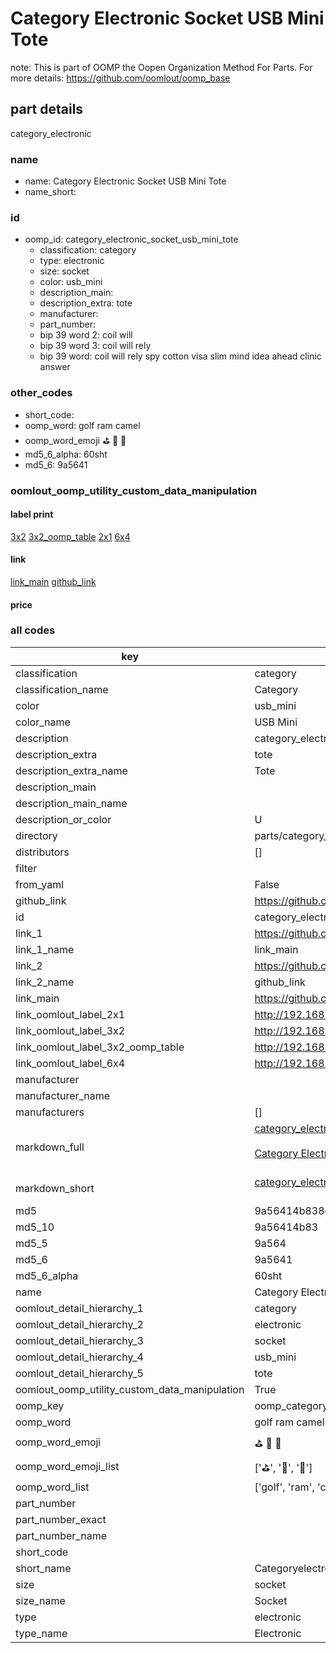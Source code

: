 # Category Electronic Socket USB Mini Tote  

note: This is part of OOMP the Oopen Organization Method For Parts. For more details: https://github.com/oomlout/oomp_base

##  part details



category_electronic

### name
* name: Category Electronic Socket USB Mini Tote
* name_short: 
### id
* oomp_id: category_electronic_socket_usb_mini_tote
  * classification: category
  * type: electronic
  * size: socket
  * color: usb_mini
  * description_main: 
  * description_extra: tote
  * manufacturer: 
  * part_number: 
  * bip 39 word 2: coil will
  * bip 39 word 3: coil will rely
  * bip 39 word: coil will rely spy cotton visa slim mind idea ahead clinic answer

### other_codes
* short_code: 
* oomp_word: golf ram camel
* oomp_word_emoji :golf: :ram: :camel:
* md5_6_alpha: 60sht
* md5_6: 9a5641






### oomlout_oomp_utility_custom_data_manipulation
#### label print
[3x2](http://192.168.1.245:1112/?label=oomp%2060sht)
[3x2_oomp_table](http://192.168.1.107:1112/?label=oomp%2060sht)
[2x1](http://192.168.1.242:1112/?label=oomp%2060sht)
[6x4](http://192.168.1.55:1112/?label=oomp%2060sht)    

#### link

[link_main](https://github.com/oomlout/oomlout_oomp_current_version_messy/tree/main/parts/category_electronic_socket_usb_mini_tote) [github_link](https://github.com/oomlout/oomlout_oomp_part_src/tree/main/parts/category_electronic_socket_usb_mini_tote)                             

#### price







### all codes 
| key | value |  
| --- | --- |  
| classification | category |  
| classification_name | Category |  
| color | usb_mini |  
| color_name | USB Mini |  
| description | category_electronic |  
| description_extra | tote |  
| description_extra_name | Tote |  
| description_main |  |  
| description_main_name |  |  
| description_or_color | U  |  
| directory | parts/category_electronic_socket_usb_mini_tote |  
| distributors | [] |  
| filter |  |  
| from_yaml | False |  
| github_link | https://github.com/oomlout/oomlout_oomp_part_src/tree/main/parts/category_electronic_socket_usb_mini_tote |  
| id | category_electronic_socket_usb_mini_tote |  
| link_1 | https://github.com/oomlout/oomlout_oomp_current_version_messy/tree/main/parts/category_electronic_socket_usb_mini_tote |  
| link_1_name | link_main |  
| link_2 | https://github.com/oomlout/oomlout_oomp_part_src/tree/main/parts/category_electronic_socket_usb_mini_tote |  
| link_2_name | github_link |  
| link_main | https://github.com/oomlout/oomlout_oomp_current_version_messy/tree/main/parts/category_electronic_socket_usb_mini_tote |  
| link_oomlout_label_2x1 | http://192.168.1.242:1112/?label=oomp%2060sht |  
| link_oomlout_label_3x2 | http://192.168.1.245:1112/?label=oomp%2060sht |  
| link_oomlout_label_3x2_oomp_table | http://192.168.1.107:1112/?label=oomp%2060sht |  
| link_oomlout_label_6x4 | http://192.168.1.55:1112/?label=oomp%2060sht |  
| manufacturer |  |  
| manufacturer_name |  |  
| manufacturers | [] |  
| markdown_full | [category_electronic_socket_usb_mini_tote](https://github.com/oomlout/oomlout_oomp_current_version_messy/tree/main/parts/category_electronic_socket_usb_mini_tote)<br>[](https://github.com/oomlout/oomlout_oomp_current_version_messy/tree/main/parts/category_electronic_socket_usb_mini_tote)<br>[Category Electronic Socket Usb Mini Tote](https://github.com/oomlout/oomlout_oomp_current_version_messy/tree/main/parts/category_electronic_socket_usb_mini_tote)<br><br> |  
| markdown_short | [category_electronic_socket_usb_mini_tote](https://github.com/oomlout/oomlout_oomp_current_version_messy/tree/main/parts/category_electronic_socket_usb_mini_tote)<br><br> |  
| md5 | 9a56414b838cf97bd2986d356afec96a |  
| md5_10 | 9a56414b83 |  
| md5_5 | 9a564 |  
| md5_6 | 9a5641 |  
| md5_6_alpha | 60sht |  
| name | Category Electronic Socket USB Mini Tote |  
| oomlout_detail_hierarchy_1 | category |  
| oomlout_detail_hierarchy_2 | electronic |  
| oomlout_detail_hierarchy_3 | socket |  
| oomlout_detail_hierarchy_4 | usb_mini |  
| oomlout_detail_hierarchy_5 | tote |  
| oomlout_oomp_utility_custom_data_manipulation | True |  
| oomp_key | oomp_category_electronic_socket_usb_mini_tote |  
| oomp_word | golf ram camel |  
| oomp_word_emoji | :golf: :ram: :camel: |  
| oomp_word_emoji_list | [':golf:', ':ram:', ':camel:'] |  
| oomp_word_list | ['golf', 'ram', 'camel'] |  
| part_number |  |  
| part_number_exact |  |  
| part_number_name |  |  
| short_code |  |  
| short_name | Categoryelectronic |  
| size | socket |  
| size_name | Socket |  
| type | electronic |  
| type_name | Electronic |  

